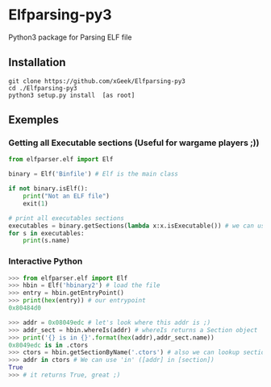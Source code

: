 # Elfparsing-py3

Python3 package for Parsing ELF file

## Installation

    git clone https://github.com/xGeek/Elfparsing-py3
    cd ./Elfparsing-py3
    python3 setup.py install  [as root]


## Exemples


### Getting all Executable sections (Useful for wargame players ;))

```python
from elfparser.elf import Elf

binary = Elf('Binfile') # Elf is the main class

if not binary.isElf():
	print("Not an ELF file")
	exit(1)

# print all executables sections
executables = binary.getSections(lambda x:x.isExecutable()) # we can use 'isWritable()' to select only writable sections ;)
for s in executables:
	print(s.name)
```

### Interactive Python

```python
>>> from elfparser.elf import Elf
>>> hbin = Elf('hbinary2') # load the file
>>> entry = hbin.getEntryPoint()
>>> print(hex(entry)) # our entrypoint
0x80484d0

>>> addr = 0x08049edc # let's look where this addr is ;)
>>> addr_sect = hbin.whereIs(addr) # whereIs returns a Section object
>>> print('{} is in {}'.format(hex(addr),addr_sect.name))
0x8049edc is in .ctors     
>>> ctors = hbin.getSectionByName('.ctors') # also we can lookup sections by their names
>>> addr in ctors # We can use 'in' ([addr] in [section])
True
>>> # it returns True, great ;)
```